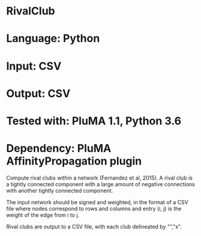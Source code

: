 # RivalClub
# Language: Python
# Input: CSV
# Output: CSV
# Tested with: PluMA 1.1, Python 3.6
# Dependency: PluMA AffinityPropagation plugin

Compute rival clubs within a network (Fernandez et al, 2015).
A rival club is a tightly connected component with a large amount
of negative connections with another tightly connected component.

The input network should be signed and weighted, in the format
of a CSV file where nodes correspond to rows and columns and entry
(i, j) is the weight of the edge from i to j.

Rival clubs are output to a CSV file, with each club delineated by
"","x".
